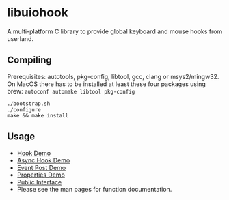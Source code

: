 libuiohook
==========

A multi-platform C library to provide global keyboard and mouse hooks from userland.

## Compiling
Prerequisites: autotools, pkg-config, libtool, gcc, clang or msys2/mingw32. On MacOS there has to be installed at least these four packages using brew: `autoconf automake libtool pkg-config`

    ./bootstrap.sh
    ./configure
    make && make install

## Usage
* [Hook Demo](https://github.com/kwhat/libuiohook/blob/master/src/demo_hook.c)
* [Async Hook Demo](https://github.com/kwhat/libuiohook/blob/master/src/demo_hook_async.c)
* [Event Post Demo](https://github.com/kwhat/libuiohook/blob/master/src/demo_post.c)
* [Properties Demo](https://github.com/kwhat/libuiohook/blob/master/src/demo_properties.c)
* [Public Interface](https://github.com/kwhat/libuiohook/blob/master/include/uiohook.h)
* Please see the man pages for function documentation.
